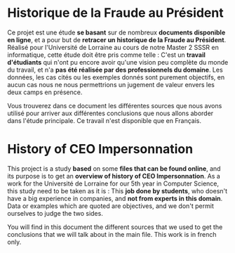 # Historique de la Fraude au Président

Ce projet est une étude **se basant** sur de nombreux **documents disponible en ligne**, et a pour but de **retracer un historique de la Fraude au Président**. Réalisé pour l'Université de Lorraine au cours de notre Master 2 SSSR en informatique, cette étude doit être pris comme telle : C'est un **travail d'étudiants** qui n'ont pu encore avoir qu'une vision peu complète du monde du travail, et n'a **pas été réalisée par des professionnels du domaine**. Les données, les cas cités ou les exemples donnés sont purement objectifs, en aucun cas nous ne nous permettrions un jugement de valeur envers les deux camps en présence. 

Vous trouverez dans ce document les différentes sources que nous avons utilisé pour arriver aux différentes conclusions que nous allons aborder dans l'étude principale. Ce travail n'est disponible que en Français. 

# History of CEO Impersonnation

This project is a study **based** on some **files that can be found online**, and its purpose is to get an **overview of history of CEO Impersonnation**. As a work for the Université de Lorraine for our 5th year in Computer Science, this study need to be taken as it is : This **job done by students**, who doesn't have a big experience in companies, and **not from experts in this domain**. Data or examples which are quoted are objectives, and we don't permit ourselves to judge the two sides.

You will find in this document the different sources that we used to get the conclusions that we will talk about in the main file. This work is in french only.  
